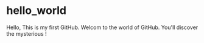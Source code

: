# hello_world
Hello,
This is my first GitHub. Welcom to the world of GitHub. 
You'll discover the mysterious ! 
